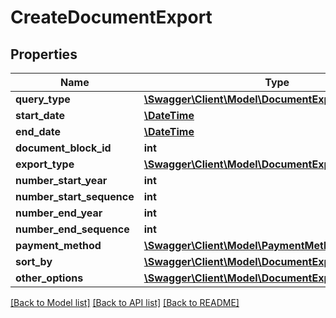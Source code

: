 # CreateDocumentExport

## Properties
Name | Type | Description | Notes
------------ | ------------- | ------------- | -------------
**query_type** | [**\Swagger\Client\Model\DocumentExportQueryType**](DocumentExportQueryType.md) |  | 
**start_date** | [**\DateTime**](\DateTime.md) |  | 
**end_date** | [**\DateTime**](\DateTime.md) |  | 
**document_block_id** | **int** |  | 
**export_type** | [**\Swagger\Client\Model\DocumentExportType**](DocumentExportType.md) |  | 
**number_start_year** | **int** |  | [optional] 
**number_start_sequence** | **int** |  | [optional] 
**number_end_year** | **int** |  | [optional] 
**number_end_sequence** | **int** |  | [optional] 
**payment_method** | [**\Swagger\Client\Model\PaymentMethod**](PaymentMethod.md) |  | [optional] 
**sort_by** | [**\Swagger\Client\Model\DocumentExportSortBy**](DocumentExportSortBy.md) |  | [optional] 
**other_options** | [**\Swagger\Client\Model\DocumentExportOtherOptions**](DocumentExportOtherOptions.md) |  | [optional] 

[[Back to Model list]](../../README.md#documentation-for-models) [[Back to API list]](../../README.md#documentation-for-api-endpoints) [[Back to README]](../../README.md)

